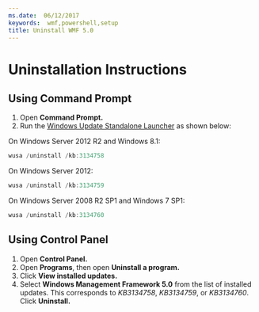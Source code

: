 ```yaml
---
ms.date:  06/12/2017
keywords:  wmf,powershell,setup
title: Uninstall WMF 5.0
---
```


# Uninstallation Instructions

## Using Command Prompt

1. Open **Command Prompt.**
2. Run the [Windows Update Standalone Launcher](https://support.microsoft.com/kb/934307) as
   shown below:

On Windows Server 2012 R2 and Windows 8.1:

```powershell
wusa /uninstall /kb:3134758
```

On Windows Server 2012:

```powershell
wusa /uninstall /kb:3134759
```

On Windows Server 2008 R2 SP1 and Windows 7 SP1:

```powershell
wusa /uninstall /kb:3134760
```

## Using Control Panel

1. Open **Control Panel.**
2. Open **Programs**, then open **Uninstall a program.**
3. Click **View installed updates.**
4. Select **Windows Management Framework 5.0** from the list of installed updates. This corresponds
   to *KB3134758*, *KB3134759*, or *KB3134760*. Click **Uninstall.**
